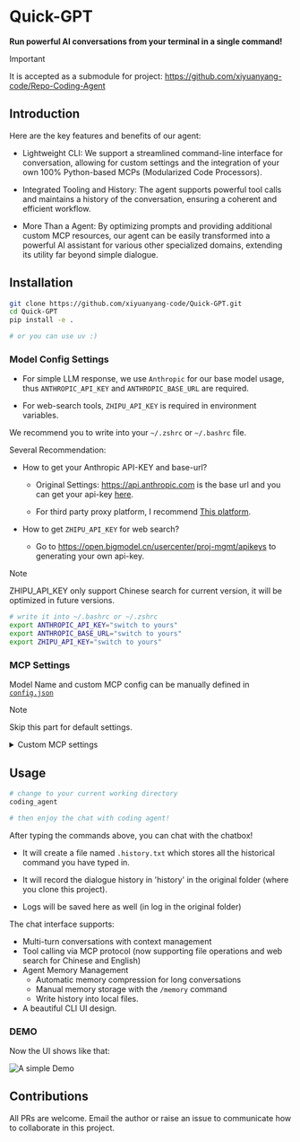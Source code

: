 # Quick-GPT

**Run powerful AI conversations from your terminal in a single command!**

> [!IMPORTANT]
> It is accepted as a submodule for project: https://github.com/xiyuanyang-code/Repo-Coding-Agent

## Introduction

Here are the key features and benefits of our agent:

- Lightweight CLI: We support a streamlined command-line interface for conversation, allowing for custom settings and the integration of your own 100% Python-based MCPs (Modularized Code Processors).

- Integrated Tooling and History: The agent supports powerful tool calls and maintains a history of the conversation, ensuring a coherent and efficient workflow.

- More Than a Agent: By optimizing prompts and providing additional custom MCP resources, our agent can be easily transformed into a powerful AI assistant for various other specialized domains, extending its utility far beyond simple dialogue.

## Installation

```bash
git clone https://github.com/xiyuanyang-code/Quick-GPT.git
cd Quick-GPT
pip install -e .

# or you can use uv :)
```

### Model Config Settings

- For simple LLM response, we use `Anthropic` for our base model usage, thus `ANTHROPIC_API_KEY` and `ANTHROPIC_BASE_URL` are required.

- For web-search tools, `ZHIPU_API_KEY` is required in environment variables. 

We recommend you to write into your `~/.zshrc` or `~/.bashrc` file.

Several Recommendation:

- How to get your Anthropic API-KEY and base-url?
    - Original Settings: https://api.anthropic.com is the base url and you can get your api-key [here](https://docs.anthropic.com/en/home).

    - For third party proxy platform, I recommend [This platform](https://platform.closeai-asia.com/).

- How to get `ZHIPU_API_KEY` for web search?
    - Go to https://open.bigmodel.cn/usercenter/proj-mgmt/apikeys to generating your own api-key.

> [!Note]
> ZHIPU_API_KEY only support Chinese search for current version, it will be optimized in future versions.

```bash
# write it into ~/.bashrc or ~/.zshrc
export ANTHROPIC_API_KEY="switch to yours"
export ANTHROPIC_BASE_URL="switch to yours"
export ZHIPU_API_KEY="switch to yours"
```

### MCP Settings

Model Name and custom MCP config can be manually defined in [`config.json`](./quick_gpt/llm/config.json)

> [!Note]
> Skip this part for default settings.

<details>

<summary> Custom MCP settings

</summary>

```json
{
    "model": {
        "model_name": [
            "claude-3-5-haiku-20241022",
            "claude-sonnet-4-20250514",
            // you can add more here...
            // the default calling sequence is by index.
        ]
    },
    "servers": {
        "tools": {
            "command": "uv",
            "args": [
                "run",
                "/home/user/quick-gpt/llm/mcp_tool_integrate.py"
            ]
        }
    }
}
```

- If you want to customize your own MCP-tools, write functions and pretty docstring in `./CodingAgent/llm/tools` folder, and MCP server will automatically grasp all the functions and view them as available tools. 

</details>

## Usage

```bash
# change to your current working directory
coding_agent

# then enjoy the chat with coding agent!
```

After typing the commands above, you can chat with the chatbox! 

- It will create a file named `.history.txt` which stores all the historical command you have typed in. 

- It will record the dialogue history in 'history' in the original folder (where you clone this project). 

- Logs will be saved here as well (in log in the original folder)


The chat interface supports:
- Multi-turn conversations with context management
- Tool calling via MCP protocol (now supporting file operations and web search for Chinese and English)
- Agent Memory Management
    - Automatic memory compression for long conversations
    - Manual memory storage with the `/memory` command
    - Write history into local files.
- A beautiful CLI UI design.


### DEMO

Now the UI shows like that:

![A simple Demo](https://github.com/xiyuanyang-code/Repo-Coding-Agent/blob/master/assets/imgs/ui_initial.png)


## Contributions

All PRs are welcome. Email the author or raise an issue to communicate how to collaborate in this project.